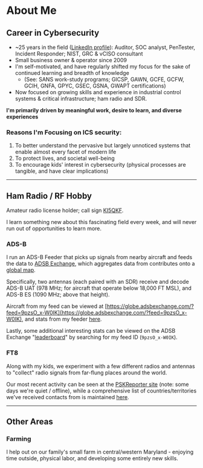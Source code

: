 # About Me

## Career in Cybersecurity
* ~25 years in the field ([LinkedIn profile](https://www.linkedin.com/in/bdooling)): Auditor, SOC analyst, PenTester, Incident Responder; NIST, GRC & vCISO consultant
* Small business owner & operator since 2009
* I'm self-motivated, and have regularly shifted my focus for the sake of continued learning and breadth of knowledge
    * (See: SANS work-study programs; GICSP, GAWN, GCFE, GCFW, GCIH, GNFA, GPYC, GSEC, GSNA, GWAPT certifications)
* Now focused on growing skills and experience in industrial control systems & critical infrastructure; ham radio and SDR.

**I'm primarily driven by meaningful work, desire to learn, and diverse experiences**

### Reasons I'm Focusing on ICS security:
1. To better understand the pervasive but largely unnoticed systems that enable almost every facet of modern life
2. To protect lives, and societal well-being
3. To encourage kids' interest in cybersecurity  (physical processes are tangible, and have clear implications)

___
## Ham Radio / RF Hobby

Amateur radio license holder; call sign [KI5QKF](https://wireless2.fcc.gov/UlsApp/UlsSearch/license.jsp?licKey=4462624).

I learn something new about this fascinating field every week, and will never run out of opportunities to learn more.

### ADS-B

I run an ADS-B Feeder that picks up signals from nearby aircraft and feeds the data to [ADSB Exchange](https://www.adsbexchange.com/), which aggregates data from contributes onto a [global map](https://globe.adsbexchange.com/).

Specifically, two antennas (each paired with an SDR) receive and decode ADS-B UAT (978 MHz; for aircraft that operate below 18,000 FT MSL), and ADS-B ES (1090 MHz; above that height).

Aircraft from my feed can be viewed at [https://globe.adsbexchange.com/?feed=9pzsO_x-W0IK](https://globe.adsbexchange.com/?feed=9pzsO_x-W0IK), and stats from my feeder [here](https://www.adsbexchange.com/api/feeders/?feed=9pzsO_x-W0IK).

Lastly, some additional interesting stats can be viewed on the ADSB Exchange "[leaderboard](https://globe.adsbexchange.com/leaderboard/)" by searching for my feed ID (`9pzsO_x-W0IK`).

### FT8

Along with my kids, we experiment with a few different radios and antennas to "collect" radio signals from far-flung places around the world. 

Our most recent activity can be seen at the [PSKReporter site](https://www.pskreporter.info/pskmap?preset&callsign=KI5QKF&timerange=86400&hideunrec=1&blankifnone=1&showsnr=1&showlines=1&mapCenter=37.22207150572336,-90.37766484038866,3.3992446412754806) (note: some days we're quiet / offline), while a comprehensive list of countries/territories we've received contacts from is maintained [here](https://raw.githubusercontent.com/bdooling/public_gh_content/refs/heads/master/rf/Countries-KI5QKF-AllTime-Unique.txt). 

___
## Other Areas

### Farming

I help out on our family's small farm in central/western Maryland - enjoying time outside, physical labor, and developing some entirely new skills.
